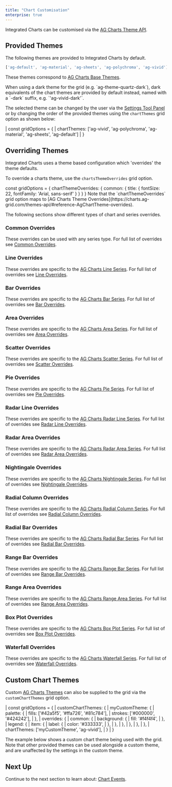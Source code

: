 ```yaml
---
title: "Chart Customisation"
enterprise: true
---
```


Integrated Charts can be customised via the [AG Charts Theme API](https://charts.ag-grid.com/themes-api/).

## Provided Themes

The following themes are provided to Integrated Charts by default.

```js
['ag-default', 'ag-material', 'ag-sheets', 'ag-polychroma', 'ag-vivid']
```

These themes correspond to [AG Charts Base Themes](https://charts.ag-grid.com/themes-api/#reference-AgChartTheme-baseTheme). 

<note>
When using a dark theme for the grid (e.g. `ag-theme-quartz-dark`), dark equivalents of the chart themes are provided by
default instead, named with a `-dark` suffix, e.g. `'ag-vivid-dark'`.
</note>

The selected theme can be changed by the user via the [Settings Tool Panel](/integrated-charts-chart-tool-panels/) or
by changing the order of the provided themes using the `chartThemes` grid option as shown below:

<snippet spaceBetweenProperties="true">
| const gridOptions = {
|     chartThemes: ['ag-vivid', 'ag-polychroma', 'ag-material', 'ag-sheets', 'ag-default']
| }
</snippet>

## Overriding Themes

Integrated Charts uses a theme based configuration which 'overrides' the theme defaults.

To override a charts theme, use the `chartsThemeOverrides` grid option.

<snippet>
const gridOptions = {
    chartThemeOverrides: {
        common: {
            title: {
                fontSize: 22,
                fontFamily: 'Arial, sans-serif'
            }
        }
    }
}
</snippet>

<note>
Note that the `chartThemeOverrides` grid option maps to [AG Charts Theme Overrides](https://charts.ag-grid.com/themes-api/#reference-AgChartTheme-overrides).
</note>

The following sections show different types of chart and series overrides.

### Common Overrides

These overrides can be used with any series type. For full list of overrides see [Common Overrides](https://charts.ag-grid.com/themes-api/#reference-AgChartTheme-overrides-common).

<grid-example title='Common Overrides' name='common-overrides' type='generated' options='{ "exampleHeight": 660, "enterprise": true,  "modules": ["clientside", "menu", "charts-enterprise"] }'></grid-example>

### Line Overrides

These overrides are specific to the [AG Charts Line Series](https://charts.ag-grid.com/react/line-series/). For full list of overrides see [Line Overrides](https://charts.ag-grid.com/themes-api/#reference-AgChartTheme-overrides-line).

<grid-example title='Line Overrides' name='line-overrides' type='generated' options='{ "exampleHeight": 660, "enterprise": true,  "modules": ["clientside", "menu", "charts-enterprise"] }'></grid-example>

### Bar Overrides

These overrides are specific to the [AG Charts Bar Series](https://charts.ag-grid.com/react/bar-series/). For full list of overrides see [Bar Overrides](https://charts.ag-grid.com/themes-api/#reference-AgChartTheme-overrides-bar).

<grid-example title='Bar Overrides' name='bar-overrides' type='generated' options='{ "exampleHeight": 660, "enterprise": true,  "modules": ["clientside", "menu", "charts-enterprise"] }'></grid-example>

### Area Overrides

These overrides are specific to the [AG Charts Area Series](https://charts.ag-grid.com/react/area-series/). For full list of overrides see [Area Overrides](https://charts.ag-grid.com/themes-api/#reference-AgChartTheme-overrides-area).

<grid-example title='Area Overrides' name='area-overrides' type='generated' options='{ "exampleHeight": 660, "enterprise": true,  "modules": ["clientside", "menu", "charts-enterprise"] }'></grid-example>

### Scatter Overrides

These overrides are specific to the [AG Charts Scatter Series](https://charts.ag-grid.com/react/scatter-series/). For full list of overrides see [Scatter Overrides](https://charts.ag-grid.com/themes-api/#reference-AgChartTheme-overrides-scatter).

<grid-example title='Scatter Overrides' name='scatter-overrides' type='generated' options='{ "exampleHeight": 660, "enterprise": true,  "modules": ["clientside", "menu", "charts-enterprise"] }'></grid-example>

### Pie Overrides

These overrides are specific to the [AG Charts Pie Series](https://charts.ag-grid.com/react/pie-series/). For full list of overrides see [Pie Overrides](https://charts.ag-grid.com/themes-api/#reference-AgChartTheme-overrides-pie).

<grid-example title='Pie Overrides' name='pie-overrides' type='generated' options='{ "exampleHeight": 660, "enterprise": true,  "modules": ["clientside", "menu", "charts-enterprise"] }'></grid-example>

### Radar Line Overrides

These overrides are specific to the [AG Charts Radar Line Series](https://charts.ag-grid.com/react/radar-line-series/). For full list of overrides see [Radar Line Overrides](https://charts.ag-grid.com/themes-api/#reference-AgChartTheme-overrides-radar-line).

<grid-example title='Radar Line Overrides' name='radar-line-overrides' type='generated' options='{ "exampleHeight": 660, "enterprise": true,  "modules": ["clientside", "menu", "charts-enterprise"] }'></grid-example>

### Radar Area Overrides

These overrides are specific to the [AG Charts Radar Area Series](https://charts.ag-grid.com/react/radar-area-series/). For full list of overrides see [Radar Area Overrides](https://charts.ag-grid.com/themes-api/#reference-AgChartTheme-overrides-radar-area).

<grid-example title='Radar Area Overrides' name='radar-area-overrides' type='generated' options='{ "exampleHeight": 660, "enterprise": true,  "modules": ["clientside", "menu", "charts-enterprise"] }'></grid-example>

### Nightingale Overrides

These overrides are specific to the [AG Charts Nightingale Series](https://charts.ag-grid.com/react/nightingale-series/). For full list of overrides see [Nightingale Overrides](https://charts.ag-grid.com/themes-api/#reference-AgChartTheme-overrides-nightingale).

<grid-example title='Nightingale Overrides' name='nightingale-overrides' type='generated' options='{ "exampleHeight": 660, "enterprise": true,  "modules": ["clientside", "menu", "charts-enterprise"] }'></grid-example>

### Radial Column Overrides

These overrides are specific to the [AG Charts Radial Column Series](https://charts.ag-grid.com/react/radial-column-series/). For full list of overrides see [Radial Column Overrides](https://charts.ag-grid.com/themes-api/#reference-AgChartTheme-overrides-radial-column).

<grid-example title='Radial Column Overrides' name='radial-column-overrides' type='generated' options='{ "exampleHeight": 660, "enterprise": true,  "modules": ["clientside", "menu", "charts-enterprise"] }'></grid-example>

### Radial Bar Overrides

These overrides are specific to the [AG Charts Radial Bar Series](https://charts.ag-grid.com/react/radial-bar-series/). For full list of overrides see [Radial Bar Overrides](https://charts.ag-grid.com/themes-api/#reference-AgChartTheme-overrides-radial-bar).

<grid-example title='Radial Bar Overrides' name='radial-bar-overrides' type='generated' options='{ "exampleHeight": 660, "enterprise": true,  "modules": ["clientside", "menu", "charts-enterprise"] }'></grid-example>

### Range Bar Overrides

These overrides are specific to the [AG Charts Range Bar Series](https://charts.ag-grid.com/react/range-bar-series/). For full list of overrides see [Range Bar Overrides](https://charts.ag-grid.com/themes-api/#reference-AgChartTheme-overrides-range-bar).

<grid-example title='Range Bar Overrides' name='range-bar-overrides' type='generated' options='{ "exampleHeight": 660, "enterprise": true,  "modules": ["clientside", "menu", "charts-enterprise"] }'></grid-example>

### Range Area Overrides

These overrides are specific to the [AG Charts Range Area Series](https://charts.ag-grid.com/react/range-area-series/). For full list of overrides see [Range Area Overrides](https://charts.ag-grid.com/themes-api/#reference-AgChartTheme-overrides-range-area).

<grid-example title='Range Area Overrides' name='range-area-overrides' type='generated' options='{ "exampleHeight": 660, "enterprise": true,  "modules": ["clientside", "menu", "charts-enterprise"] }'></grid-example>

### Box Plot Overrides

These overrides are specific to the [AG Charts Box Plot Series](https://charts.ag-grid.com/react/box-plot-series/). For full list of overrides see [Box Plot Overrides](https://charts.ag-grid.com/themes-api/#reference-AgChartTheme-overrides-box-plot).

<grid-example title='Box Plot Overrides' name='box-plot-overrides' type='generated' options='{ "exampleHeight": 660, "enterprise": true,  "modules": ["clientside", "menu", "charts-enterprise"] }'></grid-example>

### Waterfall Overrides

These overrides are specific to the [AG Charts Waterfall Series](https://charts.ag-grid.com/react/waterfall-series/). For full list of overrides see [Waterfall Overrides](https://charts.ag-grid.com/themes-api/#reference-AgChartTheme-overrides-waterfall).

<grid-example title='Waterfall Overrides' name='waterfall-overrides' type='generated' options='{ "exampleHeight": 660, "enterprise": true,  "modules": ["clientside", "menu", "charts-enterprise"] }'></grid-example>

## Custom Chart Themes

Custom [AG Charts Themes](https://charts.ag-grid.com/react/themes/) can also be supplied to the grid via the `customChartThemes` grid option.

<snippet spaceBetweenProperties="true">
| const gridOptions = {
|     customChartThemes: {
|         myCustomTheme: {
|             palette: {
|                 fills: ['#42a5f5', '#ffa726', '#81c784'],
|                 strokes: ['#000000', '#424242'],
|             },
|             overrides: {
|                 common: {
|                     background: {
|                         fill: '#f4f4f4',
|                     },
|                     legend: {
|                         item: {
|                             label: {
|                                 color: '#333333',
|                             },
|                         },
|                     },
|                 },
|             },    
|         },
|         chartThemes: ['myCustomTheme', 'ag-vivid'],
|     }
| }
</snippet>

The example below shows a custom chart theme being used with the grid. Note that other provided themes can be used 
alongside a custom theme, and are unaffected by the settings in the custom theme.

<grid-example title='Custom Chart Theme' name='custom-chart-theme' type='generated' options='{ "exampleHeight": 660,"enterprise": true,  "modules": ["clientside", "menu", "charts-enterprise"] }'></grid-example>

## Next Up

Continue to the next section to learn about: [Chart Events](/integrated-charts-events/).



